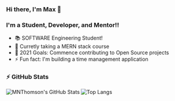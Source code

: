 ### Hi there, I'm Max 👋

### I'm a Student, Developer, and Mentor!!

- 📚 SOFTWARE Engineering Student!
- 🌱 Curretly taking a MERN stack course
- 🥅 2021 Goals: Commence contributing to Open Source projects
- ⚡ Fun fact: I'm building a time management application

### ⚡ GitHub Stats

  <img align="left" alt="MNThomson's GitHub Stats" src="https://github-readme-stats.vercel.app/api?username=MNThomson&show_icons=true&hide_border=true" />

![Top Langs](https://github-readme-stats.vercel.app/api/top-langs/?username=TheMoodle&layout=compact)


[website]: https://MThomson.ca
[twitter]: https://twitter.com/MaxThomson18
[linkedin]: https://linkedin.com/in/max-n-thomson
[twitterfollow]: https://twitter.com/intent/follow?original_referer=https%3A%2F%2Fgithub.com%2FMNThomson&screen_name=MaxThomson18